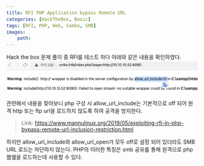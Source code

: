 ```yaml
---
title: RFI PHP Application bypass Remote URL
categories: [HackTheBox, Basic]
tags: [RFI, PHP, Web, Samba, SMB]
images:
    path: 
---
```


Hack the box 문제 풀이 중 RFI를 테스트 하다 아래와 같은 내용을 확인하였다.
![](../assets/image_post/20240212155715.png)

관련해서 내용을 찾아보니 php 구성 시 allow_url_include는 기본적으로 off 되어 원격 http 또는 ftp url을 로드하지 않도록 하여 공격을 방지한다. 
> Link: https://www.mannulinux.org/2019/05/exploiting-rfi-in-php-bypass-remote-url-inclusion-restriction.html

하지만 allow_url_include와 allow_url_open가 모두 off로 설정 되어 있더라도 SMB URL 로드는 차단하지 않는다. PHP의 이러한 특징은 smb 공유를 통해 원격으로 php 웹쉘을 로드하는데 사용할 수 있다.
